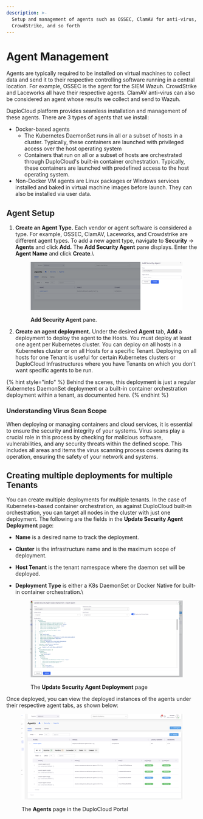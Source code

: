 ```yaml
---
description: >-
  Setup and management of agents such as OSSEC, ClamAV for anti-virus,
  CrowdStrike, and so forth
---
```


# Agent Management

Agents are typically required to be installed on virtual machines to collect data and send it to their respective controlling software running in a central location. For example, OSSEC is the agent for the SIEM Wazuh. CrowdStrike and Laceworks all have their respective agents. ClamAV anti-virus can also be considered an agent whose results we collect and send to Wazuh.

DuploCloud platform provides seamless installation and management of these agents. There are 3 types of agents that we install:

* Docker-based agents
  * The Kubernetes DaemonSet runs in all or a subset of hosts in a cluster. Typically, these containers are launched with privileged access over the host operating system
  * Containers that run on all or a subset of hosts are orchestrated through DuploCloud's built-in container orchestration. Typically, these containers are launched with predefined access to the host operating system.
* Non-Docker VM agents are Linux packages or Windows services installed and baked in virtual machine images before launch. They can also be installed via user data.&#x20;

## Agent Setup&#x20;

1.  **Create an Agent Type.** Each vendor or agent software is considered a type. For example, OSSEC, ClamAV, Laceworks, and Crowdstrike are different agent types. To add a new agent type, navigate to **Security** -> **Agents** and click **Add.** The **Add Security Agent** pane displays. Enter the **Agent Name** and click **Create**.\


    <figure><img src="../../.gitbook/assets/image (1) (1) (1) (1) (1) (1) (1) (1).png" alt=""><figcaption><p><strong>Add Security Agent</strong> pane.</p></figcaption></figure>


2. **Create an agent deployment.** Under the desired **Agent** tab, **Add** a deployment to deploy the agent to the Hosts. You must deploy at least one agent per Kubernetes cluster. You can deploy on all hosts in a Kubernetes cluster or on all Hosts for a specific Tenant. Deploying on all hosts for one Tenant is useful for certain Kubernetes clusters or DuploCloud Infrastructures where you have Tenants on which you don't want specific agents to be run.&#x20;

{% hint style="info" %}
Behind the scenes, this deployment is just a regular Kubernetes DaemonSet deployment or a built-in container orchestration deployment within a tenant, as documented here.&#x20;
{% endhint %}

### Understanding Virus Scan Scope

When deploying or managing containers and cloud services, it is essential to ensure the security and integrity of your systems. Virus scans play a crucial role in this process by checking for malicious software, vulnerabilities, and any security threats within the defined scope. This includes all areas and items the virus scanning process covers during its operation, ensuring the safety of your network and systems.

## Creating multiple deployments for multiple Tenants&#x20;

You can create multiple deployments for multiple tenants. In the case of Kubernetes-based container orchestration, as against DuploCloud built-in orchestration, you can target all nodes in the cluster with just one deployment. The following are the fields in the **Update Security Agent Deployment** page:

* **Name** is a desired name to track the deployment.
* **Cluster** is the infrastructure name and is the maximum scope of deployment.&#x20;
* **Host Tenant** is the tenant namespace where the daemon set will be deployed.&#x20;
*   **Deployment Type** is either a K8s DaemonSet or Docker Native for built-in container orchestration.\


    <figure><img src="../../.gitbook/assets/image (2) (1) (1) (1) (1) (1) (1) (1).png" alt=""><figcaption><p>The <strong>Update Security Agent Deployment</strong> page</p></figcaption></figure>



Once deployed, you can view the deployed instances of the agents under their respective agent tabs, as shown below:

<figure><img src="../../.gitbook/assets/image (3) (1) (1) (1) (1).png" alt=""><figcaption><p>The <strong>Agents</strong> page in the DuploCloud Portal</p></figcaption></figure>
